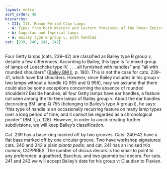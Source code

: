 ```yaml
---
layout: entry
sort_order: 48
hierarchy:
 - III: III. Roman-Period Clay Lamps
 - A: Types from both Western and Eastern Provinces of the Roman Empire
 - b: Augustan and Imperial Lamps
 - e: Bailey type B group v, with handles
cat: [239, 240, 241, 242]
---
```


Four Getty lamps (cats. 239–42) are classified as Bailey type B group v, despite a few differences. According to Bailey, this type is “a mixed group of lamps of Loeschcke type IV, . . . all furnished with handles” and “all with rounded shoulders” (<a href='../../bibliography/#bailey-bm-ii'>Bailey BM II</a>, p. 180). This is not the case for cats. 239–41, which have flat shoulders. However, since Bailey includes in his group v two lamps without a handle (Q 955 and Q 956), may we assume that there could also be some exceptions concerning the absence of rounded shoulders? Beside handles, all four Getty lamps have ear handles, a feature not seen among the thirteen lamps of Bailey group v. About the ear handles decorating BM lamp Q 755 (belonging to Bailey’s type A group i), he says: “this type of handle is an occasionally recurring feature on many lamp types over a long period of time, and it cannot be regarded as a chronological pointer” (BM II, p. 128). However, in order to avoid creating further subdivisions, we will keep Bailey’s classification.

Cat. 239 has a base-ring marked off by two grooves. Cats. 240–42 have a flat base marked off by one circular groove. Two have workshop signatures: cats. 240 and 242 a plain *planta pedis;* and cat. 241 has an incised *tria nomina,* <span class="inscription">COPPIRES</span>. The number of discus decors is too small to point to any preference: a goatherd, Bacchus, and two geometrical decors. For cats. 241 and 242 we will accept Bailey’s date for his group v: Claudian to Flavian.
